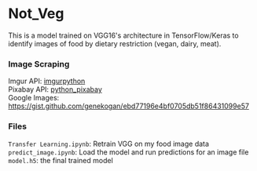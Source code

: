 # Not_Veg

This is a model trained on VGG16's architecture in TensorFlow/Keras to identify images of food by dietary restriction (vegan, dairy, meat).

### Image Scraping
Imgur API: [imgurpython](https://github.com/Imgur/imgurpython)  
Pixabay API: [python_pixabay](https://github.com/faraco/python-pixabay)  
Google Images: https://gist.github.com/genekogan/ebd77196e4bf0705db51f86431099e57

### Files
`Transfer Learning.ipynb`: Retrain VGG on my food image data  
`predict_image.ipynb`: Load the model and run predictions for an image file  
`model.h5`: the final trained model
